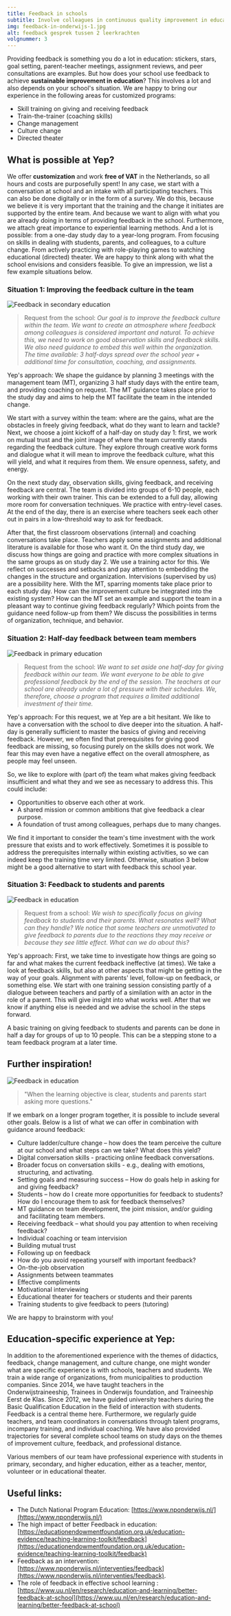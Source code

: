 ```yaml
---
title: Feedback in schools
subtitle: Involve colleagues in continuous quality improvement in education.
img: feedback-in-onderwijs-1.jpg
alt: feedback gesprek tussen 2 leerkrachten
volgnummer: 3
---
```


Providing feedback is something you do a lot in education: stickers, stars, goal setting, parent-teacher meetings, assignment reviews, and peer consultations are examples. But how does your school use feedback to achieve **sustainable improvement in education**? This involves a lot and also depends on your school's situation. We are happy to bring our experience in the following areas for customized programs:

- Skill training on giving and receiving feedback
- Train-the-trainer (coaching skills)
- Change management
- Culture change
- Directed theater

## What is possible at Yep?

We offer **customization** and work **free of VAT** in the Netherlands, so all hours and costs are purposefully spent! In any case, we start with a conversation at school and an intake with all participating teachers. This can also be done digitally or in the form of a survey. We do this, because we believe it is very important that the training and the change it initiates are supported by the entire team. And because we want to align with what you are already doing in terms of providing feedback in the school. Furthermore, we attach great importance to experiential learning methods. And a lot is possible: from a one-day study day to a year-long program. From focusing on skills in dealing with students, parents, and colleagues, to a culture change. From actively practicing with role-playing games to watching educational (directed) theater. We are happy to think along with what the school envisions and considers feasible. To give an impression, we list a few example situations below.

### Situation 1: Improving the feedback culture in the team

![Feedback in secondary education](./feedback-in-onderwijs-2.jpg)

> Request from the school: _Our goal is to improve the feedback culture within the team. We want to create an atmosphere where feedback among colleagues is considered important and natural. To achieve this, we need to work on good observation skills and feedback skills. We also need guidance to embed this well within the organization. The time available: 3 half-days spread over the school year + additional time for consultation, coaching, and assignments._

Yep's approach: We shape the guidance by planning 3 meetings with the management team (MT), organizing 3 half study days with the entire team, and providing coaching on request. The MT guidance takes place prior to the study day and aims to help the MT facilitate the team in the intended change.

We start with a survey within the team: where are the gains, what are the obstacles in freely giving feedback, what do they want to learn and tackle? Next, we choose a joint kickoff of a half-day on study day 1: first, we work on mutual trust and the joint image of where the team currently stands regarding the feedback culture. They explore through creative work forms and dialogue what it will mean to improve the feedback culture, what this will yield, and what it requires from them. We ensure openness, safety, and energy.

On the next study day, observation skills, giving feedback, and receiving feedback are central. The team is divided into groups of 6-10 people, each working with their own trainer. This can be extended to a full day, allowing more room for conversation techniques. We practice with entry-level cases. At the end of the day, there is an exercise where teachers seek each other out in pairs in a low-threshold way to ask for feedback.

After that, the first classroom observations (internal) and coaching conversations take place. Teachers apply some assignments and additional literature is available for those who want it. On the third study day, we discuss how things are going and practice with more complex situations in the same groups as on study day 2. We use a training actor for this. We reflect on successes and setbacks and pay attention to embedding the changes in the structure and organization. Intervisions (supervised by us) are a possibility here.
With the MT, sparring moments take place prior to each study day. How can the improvement culture be integrated into the existing system? How can the MT set an example and support the team in a pleasant way to continue giving feedback regularly? Which points from the guidance need follow-up from them? We discuss the possibilities in terms of organization, technique, and behavior.

### Situation 2: Half-day feedback between team members

![Feedback in primary education](./feedback-in-onderwijs-3.jpg)

> Request from the school: _We want to set aside one half-day for giving feedback within our team. We want everyone to be able to give professional feedback by the end of the session. The teachers at our school are already under a lot of pressure with their schedules. We, therefore, choose a program that requires a limited additional investment of their time._

Yep's approach: For this request, we at Yep are a bit hesitant. We like to have a conversation with the school to dive deeper into the situation. A half-day is generally sufficient to master the basics of giving and receiving feedback. However, we often find that prerequisites for giving good feedback are missing, so focusing purely on the skills does not work. We fear this may even have a negative effect on the overall atmosphere, as people may feel unseen.

So, we like to explore with (part of) the team what makes giving feedback insufficient and what they and we see as necessary to address this. This could include:

- Opportunities to observe each other at work.
- A shared mission or common ambitions that give feedback a clear purpose.
- A foundation of trust among colleagues, perhaps due to many changes.

We find it important to consider the team's time investment with the work pressure that exists and to work effectively. Sometimes it is possible to address the prerequisites internally within existing activities, so we can indeed keep the training time very limited. Otherwise, situation 3 below might be a good alternative to start with feedback this school year.

### Situation 3: Feedback to students and parents

![Feedback in education](./feedback-in-onderwijs-5.jpg)

> Request from a school: _We wish to specifically focus on giving feedback to students and their parents. What resonates well? What can they handle? We notice that some teachers are unmotivated to give feedback to parents due to the reactions they may receive or because they see little effect. What can we do about this?_

Yep's approach: First, we take time to investigate how things are going so far and what makes the current feedback ineffective (at times). We take a look at feedback skills, but also at other aspects that might be getting in the way of your goals. Alignment with parents' level, follow-up on feedback, or something else. We start with one training session consisting partly of a dialogue between teachers and partly of a similation with an actor in the role of a parent. This will give insight into what works well. After that we know if anything else is needed and we advise the school in the steps forward.

A basic training on giving feedback to students and parents can be done in half a day for groups of up to 10 people. This can be a stepping stone to a team feedback program at a later time.

## Further inspiration!

![Feedback in education](./feedback-in-onderwijs-4.jpg)

> "When the learning objective is clear, students and parents start asking more questions."

If we embark on a longer program together, it is possible to include several other goals. Below is a list of what we can offer in combination with guidance around feedback:

- Culture ladder/culture change – how does the team perceive the culture at our school and what steps can we take? What does this yield?
- Digital conversation skills - practicing online feedback conversations.
- Broader focus on conversation skills - e.g., dealing with emotions, structuring, and activating.
- Setting goals and measuring success – How do goals help in asking for and giving feedback?
- Students – how do I create more opportunities for feedback to students? How do I encourage them to ask for feedback themselves?
- MT guidance on team development, the joint mission, and/or guiding and facilitating team members.
- Receiving feedback – what should you pay attention to when receiving feedback?
- Individual coaching or team intervision
- Building mutual trust
- Following up on feedback
- How do you avoid repeating yourself with important feedback?
- On-the-job observation
- Assignments between teammates
- Effective compliments
- Motivational interviewing
- Educational theater for teachers or students and their parents
- Training students to give feedback to peers (tutoring)

We are happy to brainstorm with you!

## Education-specific experience at Yep:

In addition to the aforementioned experience with the themes of didactics, feedback, change management, and culture change, one might wonder what are specific experience is with schools, teachers and students. We train a wide range of organizations, from municipalities to production companies. Since 2014, we have taught teachers in the Onderwijstraineeship, Trainees in Onderwijs foundation, and Traineeship Eerst de Klas. Since 2012, we have guided university teachers during the Basic Qualification Education in the field of interaction with students. Feedback is a central theme here. Furthermore, we regularly guide teachers, and team coordinators in conversations through talent programs, incompany training, and individual coaching. We have also provided trajectories for several complete school teams on study days on the themes of improvement culture, feedback, and professional distance.

Various members of our team have professional experience with students in primary, secondary, and higher education, either as a teacher, mentor, volunteer or in educational theater.

## Useful links:

- The Dutch National Program Education: [https://www.nponderwijs.nl/](https://www.nponderwijs.nl/)
- The high impact of better Feedback in education: [https://educationendowmentfoundation.org.uk/education-evidence/teaching-learning-toolkit/feedback](https://educationendowmentfoundation.org.uk/education-evidence/teaching-learning-toolkit/feedback)
- Feedback as an intervention: [https://www.nponderwijs.nl/interventies/feedback](https://www.nponderwijs.nl/interventies/feedback).
- The role of feedback in effective school learning : [https://www.uu.nl/en/research/education-and-learning/better-feedback-at-school](https://www.uu.nl/en/research/education-and-learning/better-feedback-at-school)

